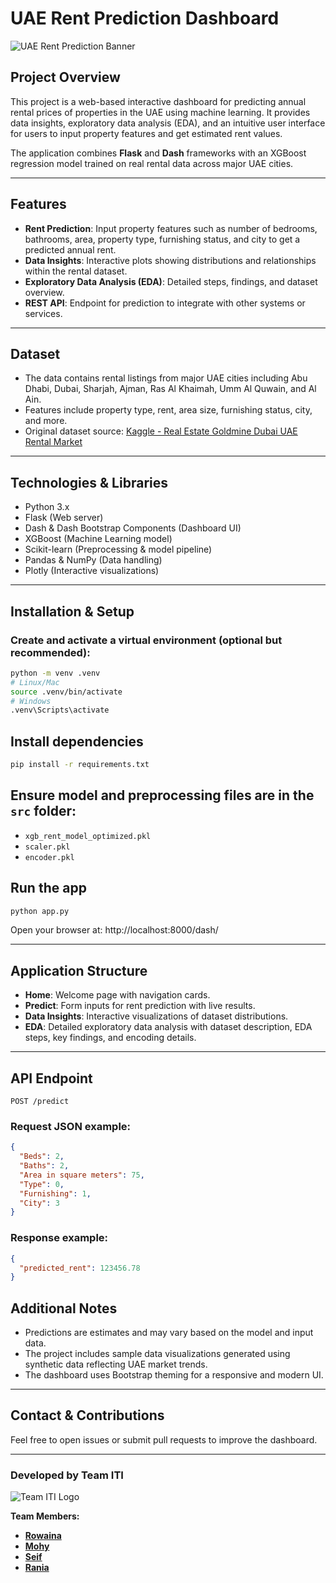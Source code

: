 # UAE Rent Prediction Dashboard

![UAE Rent Prediction Banner](https://www.sealra.com/media/images/banner.jpg)

## Project Overview
This project is a web-based interactive dashboard for predicting annual rental prices of properties in the UAE using machine learning. It provides data insights, exploratory data analysis (EDA), and an intuitive user interface for users to input property features and get estimated rent values.

The application combines **Flask** and **Dash** frameworks with an XGBoost regression model trained on real rental data across major UAE cities.

---

## Features

- **Rent Prediction**: Input property features such as number of bedrooms, bathrooms, area, property type, furnishing status, and city to get a predicted annual rent.
- **Data Insights**: Interactive plots showing distributions and relationships within the rental dataset.
- **Exploratory Data Analysis (EDA)**: Detailed steps, findings, and dataset overview.
- **REST API**: Endpoint for prediction to integrate with other systems or services.

---

## Dataset

- The data contains rental listings from major UAE cities including Abu Dhabi, Dubai, Sharjah, Ajman, Ras Al Khaimah, Umm Al Quwain, and Al Ain.
- Features include property type, rent, area size, furnishing status, city, and more.
- Original dataset source: [Kaggle - Real Estate Goldmine Dubai UAE Rental Market](https://www.kaggle.com/datasets/azharsaleem/real-estate-goldmine-dubai-uae-rental-market)

---

## Technologies & Libraries

- Python 3.x
- Flask (Web server)
- Dash & Dash Bootstrap Components (Dashboard UI)
- XGBoost (Machine Learning model)
- Scikit-learn (Preprocessing & model pipeline)
- Pandas & NumPy (Data handling)
- Plotly (Interactive visualizations)

---
## Installation & Setup

### Create and activate a virtual environment (optional but recommended):

```bash
python -m venv .venv
# Linux/Mac
source .venv/bin/activate
# Windows
.venv\Scripts\activate
```

## Install dependencies

```bash
pip install -r requirements.txt
```

## Ensure model and preprocessing files are in the `src` folder:

- `xgb_rent_model_optimized.pkl`
- `scaler.pkl`
- `encoder.pkl`

## Run the app

```bash
python app.py
```

Open your browser at: http://localhost:8000/dash/

---

## Application Structure

- **Home**: Welcome page with navigation cards.
- **Predict**: Form inputs for rent prediction with live results.
- **Data Insights**: Interactive visualizations of dataset distributions.
- **EDA**: Detailed exploratory data analysis with dataset description, EDA steps, key findings, and encoding details.

---

## API Endpoint

`POST /predict`

### Request JSON example:

```json
{
  "Beds": 2,
  "Baths": 2,
  "Area in square meters": 75,
  "Type": 0,
  "Furnishing": 1,
  "City": 3
}
```
### Response example:

```json
{
  "predicted_rent": 123456.78
}
```
## Additional Notes

- Predictions are estimates and may vary based on the model and input data.
- The project includes sample data visualizations generated using synthetic data reflecting UAE market trends.
- The dashboard uses Bootstrap theming for a responsive and modern UI.

---
## Contact & Contributions

Feel free to open issues or submit pull requests to improve the dashboard.

---

### Developed by Team ITI

![Team ITI Logo](https://encrypted-tbn0.gstatic.com/images?q=tbn:ANd9GcQI6KFPp2QZ-rAUkI30ruT8CqgNR-wPHV9EqA&s)

**Team Members:**


- [**Rowaina**](https://github.com/Raoina) 
- [**Mohy**](https://github.com/iDourgham)
- [**Seif**](https://github.com/OPCoderman)
- [**Rania**](https://github.com/RRGrania)

